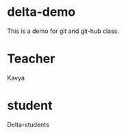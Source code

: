 # delta-demo

This is a demo for git and git-hub class.

# Teacher

Kavya

# student

Delta-students
